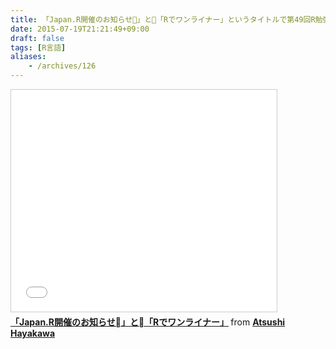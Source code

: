 ```yaml
---
title: 「Japan.R開催のお知らせ」と「Rでワンライナー」というタイトルで第49回R勉強会＠東京（#TokyoR）にて発表してきました
date: 2015-07-19T21:21:49+09:00
draft: false
tags: [R言語]
aliases:
    - /archives/126
---
```


<iframe src="//www.slideshare.net/slideshow/embed_code/key/1TDR8VfPoW56MF" width="425" height="355" frameborder="0" marginwidth="0" marginheight="0" scrolling="no" style="border:1px solid #CCC; border-width:1px; margin-bottom:5px; max-width: 100%;" allowfullscreen> </iframe> <div style="margin-bottom:5px"> <strong> <a href="//www.slideshare.net/gepuro/oneliner-with-r" title="「Japan.R開催のお知らせ」と「Rでワンライナー」" target="_blank">「Japan.R開催のお知らせ」と「Rでワンライナー」</a> </strong> from <strong><a href="//www.slideshare.net/gepuro" target="_blank">Atsushi Hayakawa</a></strong> </div>


